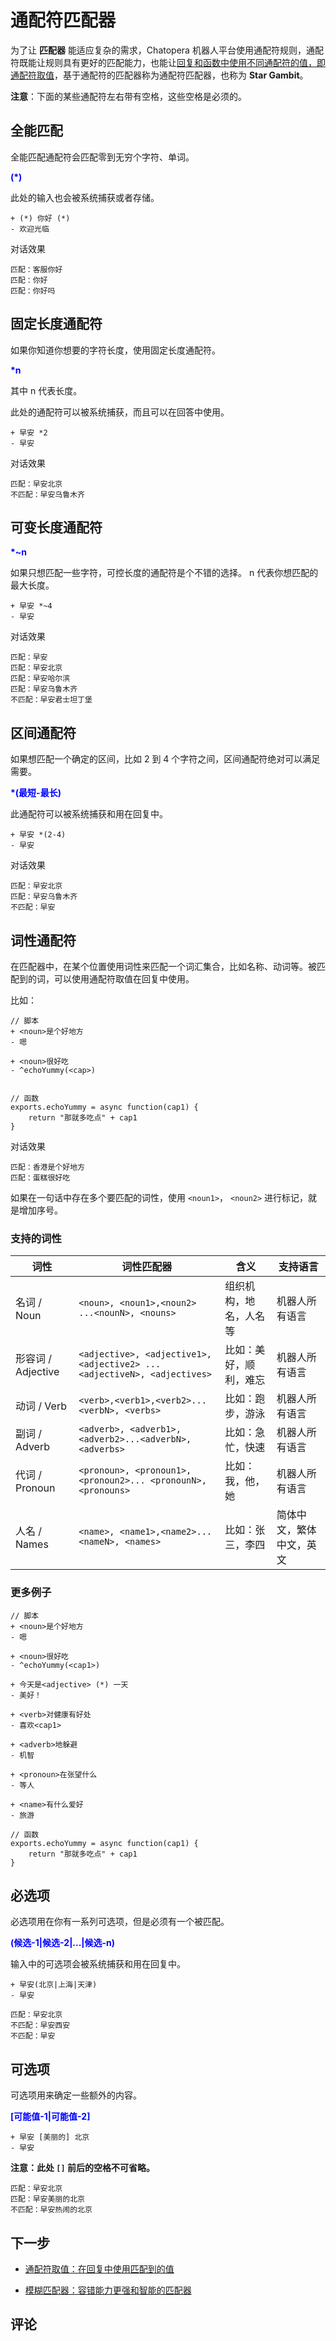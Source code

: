 # 通配符匹配器

为了让 **匹配器** 能适应复杂的需求，Chatopera 机器人平台使用通配符规则，通配符既能让规则具有更好的匹配能力，也能让[回复和函数中使用不同通配符的值，即通配符取值](/products/chatbot-platform/conversation/replies.html#通配符取值)，基于通配符的匹配器称为通配符匹配器，也称为 **Star Gambit**。

**注意**：下面的某些通配符左右带有空格，这些空格是必须的。

## 全能匹配

全能匹配通配符会匹配零到无穷个字符、单词。

<font color="blue"><b>(\*)</b></font>

此处的输入也会被系统捕获或者存储。

```
+ (*) 你好 (*)
- 欢迎光临
```

对话效果

```
匹配：客服你好
匹配：你好
匹配：你好吗
```

## 固定长度通配符

如果你知道你想要的字符长度，使用固定长度通配符。

<font color="blue"><b>\*n</b></font>

其中 n 代表长度。

此处的通配符可以被系统捕获，而且可以在回答中使用。

```
+ 早安 *2
- 早安
```

对话效果

```
匹配：早安北京
不匹配：早安乌鲁木齐
```

## 可变长度通配符

<font color="blue"><b>\*~n</b></font>

如果只想匹配一些字符，可控长度的通配符是个不错的选择。 n 代表你想匹配的最大长度。

```
+ 早安 *~4
- 早安
```

对话效果

```
匹配：早安
匹配：早安北京
匹配：早安哈尔滨
匹配：早安乌鲁木齐
不匹配：早安君士坦丁堡
```

## 区间通配符

如果想匹配一个确定的区间，比如 2 到 4 个字符之间，区间通配符绝对可以满足需要。

<font color="blue"><b>\*(最短-最长)</b></font>

此通配符可以被系统捕获和用在回复中。

```
+ 早安 *(2-4)
- 早安
```

对话效果

```
匹配：早安北京
匹配：早安乌鲁木齐
不匹配：早安
```

## 词性通配符

在匹配器中，在某个位置使用词性来匹配一个词汇集合，比如名称、动词等。被匹配到的词，可以使用通配符取值在回复中使用。

比如：

```
// 脚本
+ <noun>是个好地方
- 嗯

+ <noun>很好吃
- ^echoYummy(<cap>)


// 函数
exports.echoYummy = async function(cap1) {
    return "那就多吃点" + cap1
}
```

对话效果

```
匹配：香港是个好地方
匹配：蛋糕很好吃
```

如果在一句话中存在多个要匹配的词性，使用 `<noun1>`， `<noun2>` 进行标记，就是增加序号。

### 支持的词性

| 词性               | 词性匹配器                                                               | 含义                   | 支持语言                 |
| ------------------ | ------------------------------------------------------------------------ | ---------------------- | ------------------------ |
| 名词 / Noun        | `<noun>, <noun1>,<noun2> ...<nounN>, <nouns>`                            | 组织机构，地名，人名等 | 机器人所有语言           |
| 形容词 / Adjective | `<adjective>, <adjective1>, <adjective2> ... <adjectiveN>, <adjectives>` | 比如：美好，顺利，难忘 | 机器人所有语言           |
| 动词 / Verb        | `<verb>,<verb1>,<verb2>...<verbN>, <verbs>`                              | 比如：跑步，游泳       | 机器人所有语言           |
| 副词 / Adverb      | `<adverb>, <adverb1>, <adverb2>...<adverbN>, <adverbs>`                  | 比如：急忙，快速       | 机器人所有语言           |
| 代词 / Pronoun     | `<pronoun>, <pronoun1>, <pronoun2>... <pronounN>, <pronouns>`            | 比如：我，他，她       | 机器人所有语言           |
| 人名 / Names       | `<name>, <name1>,<name2>... <nameN>, <names>`                            | 比如：张三，李四       | 简体中文，繁体中文，英文 |

### 更多例子

```
// 脚本
+ <noun>是个好地方
- 嗯

+ <noun>很好吃
- ^echoYummy(<cap1>)

+ 今天是<adjective> (*) 一天
- 美好！

+ <verb>对健康有好处
- 喜欢<cap1>

+ <adverb>地躲避
- 机智

+ <pronoun>在张望什么
- 等人

+ <name>有什么爱好
- 旅游

// 函数
exports.echoYummy = async function(cap1) {
    return "那就多吃点" + cap1
}
```

## 必选项

必选项用在你有一系列可选项，但是必须有一个被匹配。

<font color="blue"><b>(候选-1|候选-2|...|候选-n)</b></font>

输入中的可选项会被系统捕获和用在回复中。

```
+ 早安(北京|上海|天津)
- 早安
```

```
匹配：早安北京
不匹配：早安西安
不匹配：早安
```

## 可选项

可选项用来确定一些额外的内容。

<font color="blue"><b>[可能值-1|可能值-2]</b></font>

```
+ 早安 [美丽的] 北京
- 早安
```

**注意：此处 `[]` 前后的空格不可省略。**

```
匹配：早安北京
匹配：早安美丽的北京
不匹配：早安热闹的北京
```

## 下一步

- [通配符取值：在回复中使用匹配到的值](/products/chatbot-platform/conversation/replies.html#通配符取值)

- [模糊匹配器：容错能力更强和智能的匹配器](/products/chatbot-platform/conversation/gambits/like.html)

## 评论

<script src="https://utteranc.es/client.js"
        repo="chatopera/docs"
        issue-term="pathname"
        label="Comment"
        theme="github-light"
        crossorigin="anonymous"
        async>
</script>
